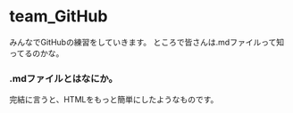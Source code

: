 # team_GitHub
みんなでGitHubの練習をしていきます。
ところで皆さんは.mdファイルって知ってるのかな。

### .mdファイルとはなにか。
完結に言うと、HTMLをもっと簡単にしたようなものです。

